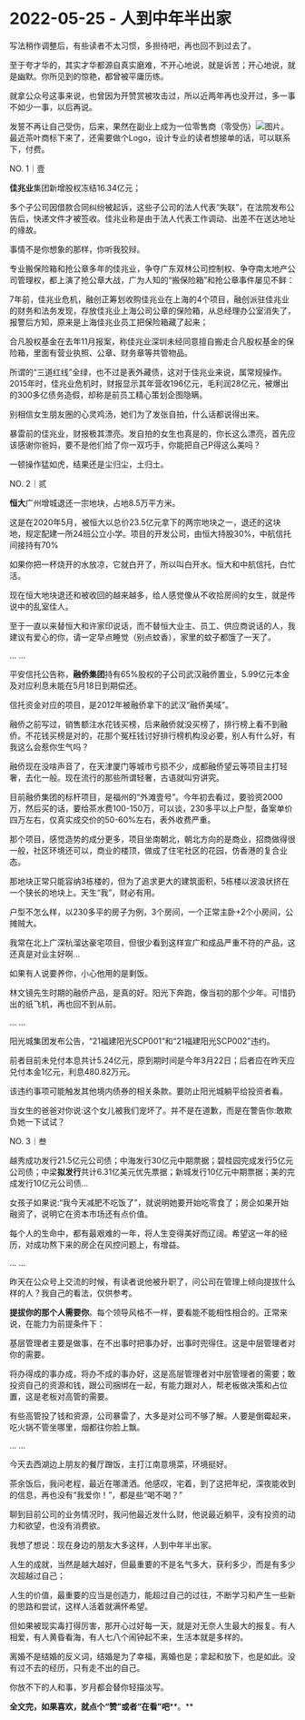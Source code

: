 # 2022-05-25 - 人到中年半出家

写法稍作调整后，有些读者不太习惯，多担待吧，再也回不到过去了。

至于夸才华的，其实才华都源自真实磨难，不开心地说，就是诉苦；开心地说，就是幽默。你所见到的惊艳，都曾被平庸历练。

就拿公众号这事来说，也曾因为开赞赏被攻击过，所以近两年再也没开过，多一事不如少一事，以后再说。

发誓不再让自己受伤，后来，果然在副业上成为一位零售商（零受伤）![图片](https://mmbiz.qpic.cn/mmbiz_png/11MRJ9lllc3LYXOHLmuRN9A7eibZVXIibS8yUWh5bG5VYDGbk1FJqLhIg4jbD2NHACRlWBWAxC0bhs4en2cCvSzQ/640?wx_fmt=png&tp=webp&wxfrom=5&wx_lazy=1)。最近茶叶商标下来了，还需要做个Logo，设计专业的读者想接单的话，可以联系下，付费。

NO. 1｜壹

**佳兆业**集团新增股权冻结16.34亿元；

多个子公司因借款合同纠纷被起诉，这些子公司的法人代表“失联”，在法院发布公告后，快递文件才被签收。佳兆业称是由于法人代表工作调动、出差不在送达地址的缘故。

事情不是你想象的那样，你听我狡辩。

专业搬保险箱和抢公章多年的佳兆业，争夺广东双林公司控制权、争夺南太地产公司管理权，都上演了抢公章大战，广为人知的“搬保险箱”和抢公章事件屡见不鲜：

7年前，佳兆业危机，融创正筹划收购佳兆业在上海的4个项目，融创派驻佳兆业的财务和法务发现，存放佳兆业上海公司公章的保险箱，从总经理办公室消失了，报警后方知，原来是上海佳兆业员工把保险箱藏了起来；

合凡股权基金在去年11月报案，称佳兆业深圳未经同意擅自搬走合凡股权基金的保险箱，里面有营业执照、公章、财务章等共管物品。

所谓的“三道红线”全绿，也不过是表外藏债，这对于佳兆业来说，属常规操作。2015年时，佳兆业危机时，财报显示其年营收196亿元，毛利润28亿元，被爆出的300多亿债务造假，却称是前员工精心策划企图隐瞒。

别相信女生朋友圈的心灵鸡汤，她们为了发张自拍，什么话都说得出来。

暴雷前的佳兆业，财报极其漂亮。发自拍的女生也真是的，你长这么漂亮，首先应该感谢你爸妈，要不是他们给了你一双巧手，你能把自己P得这么美吗？

一顿操作猛如虎，结果还是尘归尘，土归土。

NO. 2｜贰

**恒大**广州增城退还一宗地块，占地8.5万平方米。

这是在2020年5月，被恒大以总价23.5亿元拿下的两宗地块之一，退还的这块地，规定配建一所24班公立小学。项目的开发公司，由恒大持股30%，中航信托间接持有70%

如果你把一杯烧开的水放凉，它就白开了，所以叫白开水。恒大和中航信托，白忙活。

现在恒大地块退还和被收回的越来越多，给人感觉像从不收拾房间的女生，就是传说中的乱室佳人。

至于一直以来替恒大和许家印说话，而不替恒大业主、员工、供应商说话的人，我建议有爱心的你，请一定早点睡觉（别点蚊香），家里的蚊子都饿了一天了。

... ...

平安信托公告称，**融侨集团**持有65%股权的子公司武汉融侨置业，5.99亿元本金及对应利息未能在5月18日到期偿还。

信托资金对应的项目，是2012年被融侨拿下的武汉“融侨美域”。

融侨之前写过，销售额注水花钱买榜，后来融侨就没买榜了，排行榜上看不到融侨。不花钱买榜是对的，花那个冤枉钱讨好排行榜机构没必要，别人有什么好，有我这么会惹你生气吗？

融侨现在没啥声音了，在天津厦门等城市亏损不少，成都融侨望云等项目主打轻奢，去化一般。现在流行的那些所谓轻奢，古语就叫穷讲究。

目前融侨集团的标杆项目，是福州的“外滩壹号”。今年初去看过，要验资2000万，然后买的话，要给茶水费100-150万，可以谈，230多平以上户型，备案单价四万左右，仅真实成交价的50-60%左右，表外收费严重。

那个项目，感觉造势的成分更多，项目坐南朝北，朝北方向的是商业，招商做得很一般，社区环境还可以，商业的楼顶，做成了住宅社区的花园，仿香港的复合业态。

那地块正常只能容纳3栋楼的，但为了追求更大的建筑面积，5栋楼以波浪状挤在一个狭长的地块上。天生“我”，财必有用。

户型不怎么样，以230多平的房子为例，3个房间，一个正常主卧+2个小房间，公摊贼大。

我常在北上广深杭溜达豪宅项目，但很少看到这样宣广和成品严重不符的产品，这还真是对业主好啊...

如果有人说要养你，小心他用的是剩饭。

林文镜先生时期的融侨产品，是真的好。阳光下奔跑，像当初的那个少年。可惜扔出的纸飞机，再也回不到从前。

... ...

阳光城集团发布公告，“21福建阳光SCP001”和“21福建阳光SCP002”违约。

前者目前未兑付本息共计5.24亿元，原到期时间是今年3月22日；后者应在昨天应兑付本金1亿元，利息480.82万元。

该违约事项可能触发其他境内债券的相关条款。要防止阳光城躺平给投资者看。

当女生的爸爸对你说:这个女儿被我们宠坏了。并不是在道歉，而是在警告你:敢欺负她一下试试？

NO. 3｜叁

越秀成功发行21.5亿元公司债；中海发行30亿元中期票据；碧桂园完成发行5亿元公司债；中梁**拟发行**共计6.31亿美元优先票据；新城发行10亿元中期票据；美的完成发行10亿元公司债...

女孩子如果说:“我今天减肥不吃饭了”，就说明她要开始吃零食了；房企如果开始融资了，说明它在资本市场还有点价值。

每个人的生命中，都有最艰难的一年，将人生变得美好而辽阔。希望这一年的经历，对成功熬下来的房企在风控问题上，有增益。

... ...

昨天在公众号上交流的时候，有读者说他被升职了，问公司在管理上倾向提拔什么样的人？我自己的看法，仅供参考。

**提拔你的那个人需要你**。每个领导风格不一样，要看能不能相性相合的。正常来说，在能力为前提条件下：

基层管理者主要是做事，在不出事时把事办好，出事时兜得住。这是中层管理者对你的需要。

将办得成的事办成，将办不成的事办好，这是高层管理者对中层管理者的需要；敢投资自己的资源和钱，跟公司捆绑在一起，有能力跟对人，帮老板做决策和占位置，这是老板对高管的需要。

有些高管投了钱和资源，公司暴雷了，大多是对公司不够了解。人要是倒霉起来，吃火锅不管坐哪里，烟都往你脸上飘。

... ...

今天去西湖边上朋友的餐厅蹭饭，主打江南意境菜，环境挺好。

茶余饭后，我问老程，最近在哪潇洒。他感叹，宅着，到了这把年纪，深夜能收到的信息，再也没有“我爱你！”，都是些“喝不喝？”

聊到目前公司的业务情况时，我问他最近发什么财，他说最近躺平，没有投资的动力和欲望，也没有消费欲。

我想了想说：现在身边的朋友大多这样，人到中年半出家。

人生的成就，当然是越大越好，但最重要的不是名气多大，获利多少，而是有多少次超越过自己；

人生的价值，最重要的应当是创造力，能超过自己的过往，不断学习和产生一些新的思路和尝试，这样人活着就满怀希望。

但如果被现实毒打得厉害，那开心过好每一天，就是对无奈人生最大的报复。有人相爱，有人黄昏看海，有人七八个闹钟起不来，生活本就是多样的。

离婚不是结婚的反义词，结婚是为了幸福，离婚也是；拿起和放下，也是如此。没有过不去的经历，只有走不出的自己。

你放不下的人和事，岁月都会替你轻描淡写。

**全文完，如果喜欢，就点个“赞”或者“在看”吧****。**